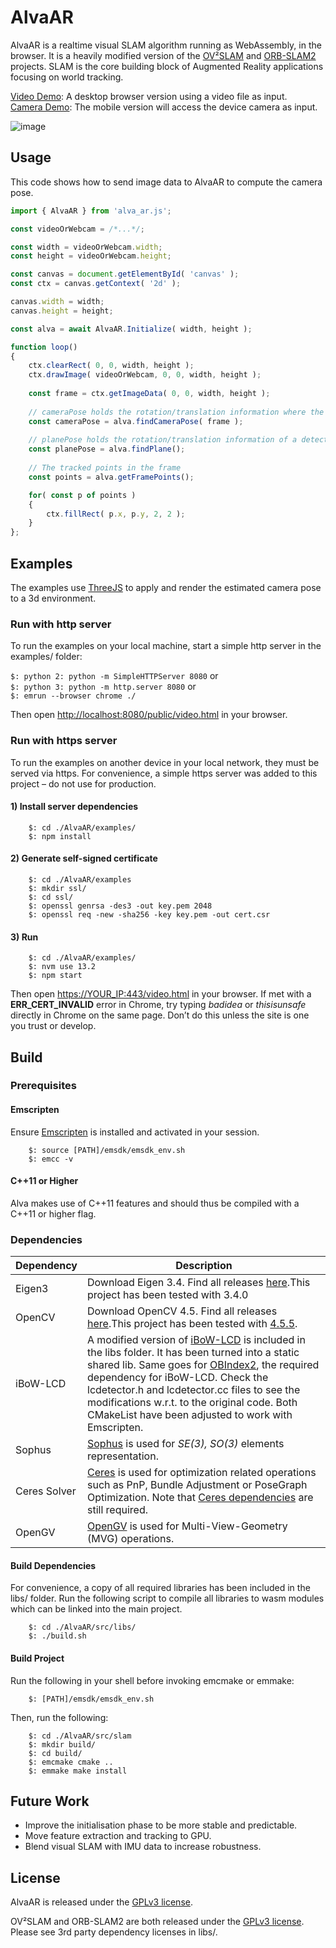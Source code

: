 # AlvaAR

AlvaAR is a realtime visual SLAM algorithm running as WebAssembly, in the browser. It is a heavily modified version of the [OV²SLAM](https://github.com/ov2slam/ov2slam) and [ORB-SLAM2](https://github.com/raulmur/ORB_SLAM2) projects. SLAM is the core building block of Augmented Reality applications focusing on world tracking.

[Video Demo](https://alanross.github.io/AlvaAR/examples/public/video.html): A desktop browser version using a video file as input.  
[Camera Demo](https://alanross.github.io/AlvaAR/examples/public/camera.html): The mobile version will access the device camera as input.

![image](examples/public/assets/image.gif)


## Usage

This code shows how to send image data to AlvaAR to compute the camera pose.

```javascript
import { AlvaAR } from 'alva_ar.js';

const videoOrWebcam = /*...*/;

const width = videoOrWebcam.width;
const height = videoOrWebcam.height;

const canvas = document.getElementById( 'canvas' );
const ctx = canvas.getContext( '2d' );

canvas.width = width;
canvas.height = height;

const alva = await AlvaAR.Initialize( width, height );

function loop()
{
    ctx.clearRect( 0, 0, width, height );
    ctx.drawImage( videoOrWebcam, 0, 0, width, height );
    
    const frame = ctx.getImageData( 0, 0, width, height );
    
    // cameraPose holds the rotation/translation information where the camera is estimated to be
    const cameraPose = alva.findCameraPose( frame );
    
    // planePose holds the rotation/translation information of a detected plane
    const planePose = alva.findPlane();
    
    // The tracked points in the frame
    const points = alva.getFramePoints();

    for( const p of points )
    {
        ctx.fillRect( p.x, p.y, 2, 2 );
    }
};
```


## Examples

The examples use [ThreeJS](https://threejs.org/) to apply and render the estimated camera pose to a 3d environment.

### Run with http server
To run the examples on your local machine, start a simple http server in the examples/ folder:

`$: python 2: python -m SimpleHTTPServer 8080` or   
`$: python 3: python -m http.server 8080` or  
`$: emrun --browser chrome ./`

Then open [http://localhost:8080/public/video.html](http://localhost:8080/public/video.html]) in your browser.

### Run with https server
To run the examples on another device in your local network, they must be served via https. For convenience, a simple https server was added to this project – do not use for production.

#### 1) Install server dependencies
```
    $: cd ./AlvaAR/examples/
    $: npm install
```

#### 2) Generate self-signed certificate
```
    $: cd ./AlvaAR/examples
    $: mkdir ssl/
    $: cd ssl/
    $: openssl genrsa -des3 -out key.pem 2048
    $: openssl req -new -sha256 -key key.pem -out cert.csr
```

#### 3) Run
```
    $: cd ./AlvaAR/examples/
    $: nvm use 13.2
    $: npm start
``` 
Then open [https://YOUR_IP:443/video.html](https://YOUR_IP:443/video.html]) in your browser.
If met with a <b>ERR_CERT_INVALID</b> error in Chrome,
try typing <i>badidea</i> or <i>thisisunsafe</i> directly in Chrome on the same page.
Don’t do this unless the site is one you trust or develop.

## Build

### Prerequisites

#### Emscripten
Ensure [Emscripten](https://emscripten.org/docs/getting_started/Tutorial.html) is installed and activated in your session.

```
    $: source [PATH]/emsdk/emsdk_env.sh 
    $: emcc -v
```

#### C++11 or Higher
Alva makes use of C++11 features and should thus be compiled with a C++11 or higher flag.

### Dependencies

| Dependency             | Description                                                                                                                                                                                                                                                                                                                                                                                                                         |
|------------------------|-------------------------------------------------------------------------------------------------------------------------------------------------------------------------------------------------------------------------------------------------------------------------------------------------------------------------------------------------------------------------------------------------------------------------------------|
| Eigen3                 | Download Eigen 3.4. Find all releases [here](https://eigen.tuxfamily.org/index.php?title=Main_Page).This project has been tested with 3.4.0                                                                                                                                                                                                                                                                                         |
| OpenCV                 | Download OpenCV 4.5. Find all releases [here](https://opencv.org/releases/).This project has been tested with [4.5.5](https://github.com/opencv/opencv/archive/4.5.5.zip).                                                                                                                                                                                                                                                          |
| iBoW-LCD               | A modified version of [iBoW-LCD](https://github.com/emiliofidalgo/ibow-lcd) is included in the libs folder. It has been turned into a static shared lib. Same goes for [OBIndex2](https://github.com/emiliofidalgo/obindex2), the required dependency for iBoW-LCD. Check the lcdetector.h and lcdetector.cc files to see the modifications w.r.t. to the original code. Both CMakeList have been adjusted to work with Emscripten. |
| Sophus                 | [Sophus](https://github.com/strasdat/Sophus) is used for _*SE(3), SO(3)*_ elements representation.                                                                                                                                                                                                                                                                                                                                  |
| Ceres Solver           | [Ceres](https://github.com/ceres-solver/ceres-solver) is used for optimization related operations such as PnP, Bundle Adjustment or PoseGraph Optimization. Note that [Ceres dependencies](http://ceres-solver.org/installation.html) are still required.                                                                                                                                                                           |
| OpenGV                 | [OpenGV](https://github.com/laurentkneip/opengv) is used for Multi-View-Geometry (MVG) operations.                                                                                                                                                                                                                                                                                                                                  |

#### Build Dependencies
For convenience, a copy of all required libraries has been included in the libs/ folder. Run the following script to compile all libraries to wasm modules which can be linked into the main project.

```
    $: cd ./AlvaAR/src/libs/
    $: ./build.sh
```

#### Build Project

Run the following in your shell before invoking emcmake or emmake:

```
    $: [PATH]/emsdk/emsdk_env.sh
```

Then, run the following:

```
    $: cd ./AlvaAR/src/slam
    $: mkdir build/
    $: cd build/
    $: emcmake cmake .. 
    $: emmake make install
```

## Future Work
- Improve the initialisation phase to be more stable and predictable.
- Move feature extraction and tracking to GPU.
- Blend visual SLAM with IMU data to increase robustness. 

## License

AlvaAR is released under the [GPLv3 license](https://www.gnu.org/licenses/gpl-3.0.txt).  

OV²SLAM and ORB-SLAM2 are both released under the [GPLv3 license](https://www.gnu.org/licenses/gpl-3.0.txt). Please see 3rd party dependency licenses in libs/.

## 